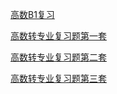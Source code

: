 [高数B1复习](/高数B1复习.pdf)

[高数转专业复习题第一套](/高数转专业复习题.pdf)

[高数转专业复习题第二套](/高数转专业复习题第二套.pdf)

[高数转专业复习题第三套](/高数转专业复习题第三套.pdf)
